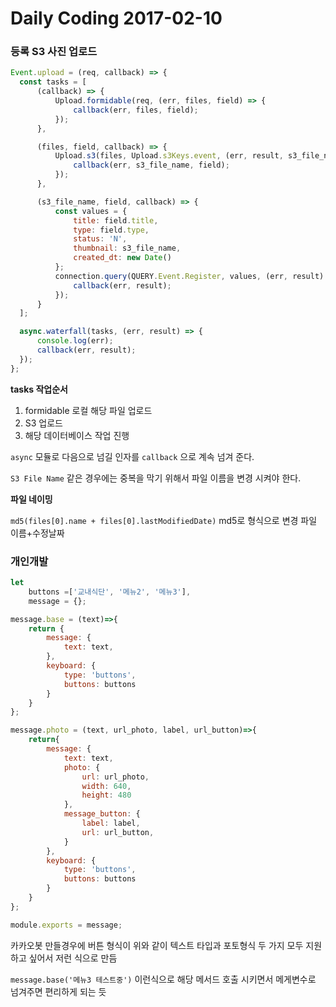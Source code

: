 Daily Coding 2017-02-10
===

### 등록 S3 사진 업로드

```javascript
Event.upload = (req, callback) => {
  const tasks = [
      (callback) => {
          Upload.formidable(req, (err, files, field) => {
              callback(err, files, field);
          });
      },

      (files, field, callback) => {
          Upload.s3(files, Upload.s3Keys.event, (err, result, s3_file_name) => {
              callback(err, s3_file_name, field);
          });
      },

      (s3_file_name, field, callback) => {
          const values = {
              title: field.title,
              type: field.type,
              status: 'N',
              thumbnail: s3_file_name,
              created_dt: new Date()
          };
          connection.query(QUERY.Event.Register, values, (err, result) => {
              callback(err, result);
          });
      }
  ];

  async.waterfall(tasks, (err, result) => {
      console.log(err);
      callback(err, result);
  });
};
```

**tasks 작업순서**
1. formidable 로컬 해당 파일 업로드
2. S3 업로드
3. 해당 데이터베이스 작업 진행

`async` 모듈로 다음으로 넘길 인자를 `callback` 으로 계속 넘겨 준다.

`S3 File Name` 같은 경우에는 중복을 막기 위해서 파일 이름을 변경 시켜야 한다.

**파일 네이밍**

`md5(files[0].name + files[0].lastModifiedDate)` md5로 형식으로 변경 파일 이름+수정날짜

### 개인개발

```javascript
let
    buttons =['교내식단', '메뉴2', '메뉴3'],
    message = {};

message.base = (text)=>{
    return {
        message: {
            text: text,
        },
        keyboard: {
            type: 'buttons',
            buttons: buttons
        }
    }
};

message.photo = (text, url_photo, label, url_button)=>{
    return{
        message: {
            text: text,
            photo: {
                url: url_photo,
                width: 640,
                height: 480
            },
            message_button: {
                label: label,
                url: url_button,
            }
        },
        keyboard: {
            type: 'buttons',
            buttons: buttons
        }
    }
};

module.exports = message;
```

카카오봇 만들경우에 버튼 형식이 위와 같이 텍스트 타입과 포토형식 두 가지 모두 지원 하고 싶어서 저런 식으로 만듬

`message.base('메뉴3 테스트중')` 이런식으로 해당 메서드 호출 시키면서 메게변수로 넘겨주면 편리하게 되는 듯
